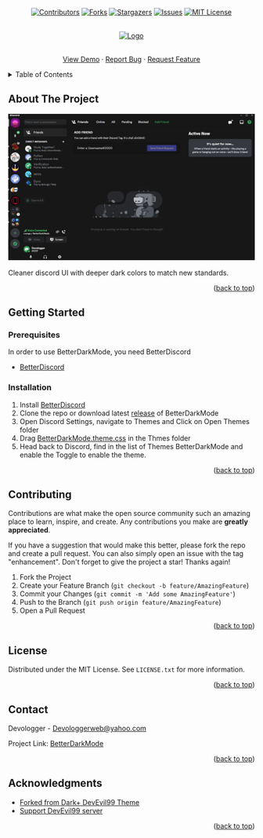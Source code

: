 <div id="top" ></div>
<div align="center">
  
[![Contributors][contributors-shield]][contributors-url]
[![Forks][forks-shield]][forks-url]
[![Stargazers][stars-shield]][stars-url]
[![Issues][issues-shield]][issues-url]
[![MIT License][license-shield]][license-url]

 </div>

<br />
<div align="center">
  <a href="https://github.com/Devologger/BetterDarkMode-Discord-Theme">
    <img src="https://devologger.github.io/betterdarkmode/assets/img/icon.png" alt="Logo" height="50">
  </a>
  <p align="center">
    <br />
    <a href="https://devologger.github.io/betterdarkmode/#preview">View Demo</a>
    ·
    <a href="https://github.com/Devologger/BetterDarkMode-Discord-Theme/issues">Report Bug</a>
    ·
    <a href="https://github.com/Devologger/BetterDarkMode-Discord-Theme/issues">Request Feature</a>
  </p>
</div>



<!-- TABLE OF CONTENTS -->
<details>
  <summary>Table of Contents</summary>
  <ol>
    <li>
      <a href="#about-the-project">About The Project</a>
    </li>
    <li>
      <a href="#getting-started">Getting Started</a>
      <ul>
        <li><a href="#prerequisites">Prerequisites</a></li>
        <li><a href="#installation">Installation</a></li>
      </ul>
    </li>
    <li><a href="#contributing">Contributing</a></li>
    <li><a href="#license">License</a></li>
    <li><a href="#contact">Contact</a></li>
    <li><a href="#acknowledgments">Acknowledgments</a></li>
  </ol>
</details>



<!-- ABOUT THE PROJECT -->
## About The Project

[![BetterDarkMode][product-screenshot]](https://devologger.github.io/betterdarkmode/)

Cleaner discord UI with deeper dark colors to match new standards.<br>


<p align="right">(<a href="#top">back to top</a>)</p>


<!-- GETTING STARTED -->
## Getting Started

### Prerequisites

In order to use BetterDarkMode, you need BetterDiscord
* [BetterDiscord](https://betterdiscord.app/)

### Installation

1. Install [BetterDiscord](https://betterdiscord.app/)
2. Clone the repo or download latest [release](https://github.com/Devologger/BetterDarkMode-Discord-Theme/releases) of BetterDarkMode
3. Open Discord Settings, navigate to Themes and Click on Open Themes folder
4. Drag [BetterDarkMode.theme.css](https://github.com/Devologger/BetterDarkMode-Discord-Theme/releases/latest/download/BetterDarkMode.theme.css) in the Thmes folder
5. Head back to Discord, find in the list of Themes BetterDarkMode and enable the Toggle to enable the theme.

<p align="right">(<a href="#top">back to top</a>)</p>

<!-- CONTRIBUTING -->
## Contributing

Contributions are what make the open source community such an amazing place to learn, inspire, and create. Any contributions you make are **greatly appreciated**.

If you have a suggestion that would make this better, please fork the repo and create a pull request. You can also simply open an issue with the tag "enhancement".
Don't forget to give the project a star! Thanks again!

1. Fork the Project
2. Create your Feature Branch (`git checkout -b feature/AmazingFeature`)
3. Commit your Changes (`git commit -m 'Add some AmazingFeature'`)
4. Push to the Branch (`git push origin feature/AmazingFeature`)
5. Open a Pull Request

<p align="right">(<a href="#top">back to top</a>)</p>



<!-- LICENSE -->
## License

Distributed under the MIT License. See `LICENSE.txt` for more information.

<p align="right">(<a href="#top">back to top</a>)</p>



<!-- CONTACT -->
## Contact

Devologger - Devologgerweb@yahoo.com

Project Link: [BetterDarkMode](https://github.com/Devologger/BetterDarkMode-Discord-Theme/)

<p align="right">(<a href="#top">back to top</a>)</p>



<!-- ACKNOWLEDGMENTS -->
## Acknowledgments

* [Forked from Dark+ DevEvil99 Theme](https://github.com/DevEvil99/DarkPlus-Discord-Theme)
* [Support DevEvil99 server](https://discord.gg/jsQ9UP7kCA)

<p align="right">(<a href="#top">back to top</a>)</p>



<!-- MARKDOWN LINKS & IMAGES -->
<!-- https://www.markdownguide.org/basic-syntax/#reference-style-links -->
[contributors-shield]: https://img.shields.io/github/contributors/Devologger/BetterDarkMode-Discord-Theme.svg?style=for-the-badge
[contributors-url]: https://github.com/Devologger/BetterDarkMode-Discord-Theme/graphs/contributors
[forks-shield]: https://img.shields.io/github/forks/Devologger/BetterDarkMode-Discord-Theme.svg?style=for-the-badge
[forks-url]: https://github.com/Devologger/BetterDarkMode-Discord-Theme/network/members
[stars-shield]: https://img.shields.io/github/stars/Devologger/BetterDarkMode-Discord-Theme.svg?style=for-the-badge
[stars-url]: https://github.com/Devologger/BetterDarkMode-Discord-Theme/stargazers
[issues-shield]: https://img.shields.io/github/issues/Devologger/BetterDarkMode-Discord-Theme.svg?style=for-the-badge
[issues-url]: https://github.com/Devologger/BetterDarkMode-Discord-Theme/issues
[license-shield]: https://img.shields.io/github/license/Devologger/BetterDarkMode-Discord-Theme.svg?style=for-the-badge
[license-url]: https://github.com/Devologger/BetterDarkMode-Discord-Theme/blob/master/LICENSE.txt
[product-screenshot]: preview/preview.png


